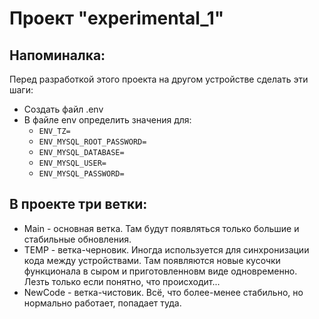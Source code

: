 # Проект "experimental_1"
## Напоминалка:
Перед разработкой этого проекта на другом устройстве сделать эти шаги:
+ Создать файл .env
+ В файле env определить значения для:
  * `ENV_TZ=`
  * `ENV_MYSQL_ROOT_PASSWORD=`
  * `ENV_MYSQL_DATABASE=`
  * `ENV_MYSQL_USER=`
  * `ENV_MYSQL_PASSWORD=`
## В проекте три ветки:
- Main - основная ветка. Там будут появляться только большие и стабильные обновления.
- TEMP - ветка-черновик. Иногда используется для синхронизации кода между устройствами. Там появляются новые кусочки функционала в сыром и приготовленновм виде одновременно. Лезть только если понятно, что происходит...
- NewCode - ветка-чистовик. Всё, что более-менее стабильно, но нормально работает, попадает туда.
